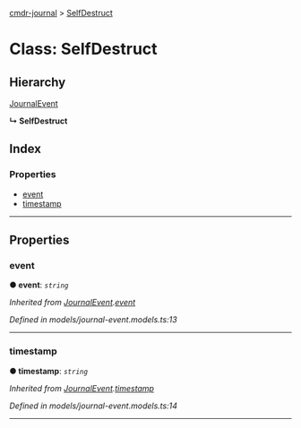 [cmdr-journal](../README.md) > [SelfDestruct](../classes/selfdestruct.md)



# Class: SelfDestruct

## Hierarchy


 [JournalEvent](journalevent.md)

**↳ SelfDestruct**







## Index

### Properties

* [event](selfdestruct.md#event)
* [timestamp](selfdestruct.md#timestamp)



---
## Properties
<a id="event"></a>

###  event

**●  event**:  *`string`* 

*Inherited from [JournalEvent](journalevent.md).[event](journalevent.md#event)*

*Defined in models/journal-event.models.ts:13*





___

<a id="timestamp"></a>

###  timestamp

**●  timestamp**:  *`string`* 

*Inherited from [JournalEvent](journalevent.md).[timestamp](journalevent.md#timestamp)*

*Defined in models/journal-event.models.ts:14*





___


